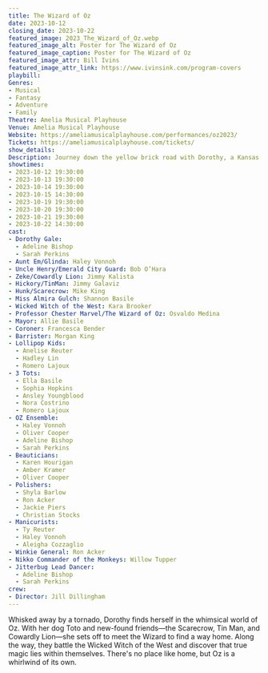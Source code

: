 ```yaml
---
title: The Wizard of Oz
date: 2023-10-12
closing_date: 2023-10-22
featured_image: 2023_The_Wizard_of_Oz.webp
featured_image_alt: Poster for The Wizard of Oz
featured_image_caption: Poster for The Wizard of Oz
featured_image_attr: Bill Ivins
featured_image_attr_link: https://www.ivinsink.com/program-covers
playbill:
Genres:
- Musical
- Fantasy
- Adventure
- Family
Theatre: Amelia Musical Playhouse
Venue: Amelia Musical Playhouse
Website: https://ameliamusicalplayhouse.com/performances/oz2023/
Tickets: https://ameliamusicalplayhouse.com/tickets/
show_details: 
Description: Journey down the yellow brick road with Dorothy, a Kansas farm girl, as she navigates the fantastical world of Oz.
showtimes:
- 2023-10-12 19:30:00
- 2023-10-13 19:30:00
- 2023-10-14 19:30:00
- 2023-10-15 14:30:00
- 2023-10-19 19:30:00
- 2023-10-20 19:30:00
- 2023-10-21 19:30:00
- 2023-10-22 14:30:00
cast:
- Dorothy Gale:
  - Adeline Bishop
  - Sarah Perkins
- Aunt Em/Glinda: Haley Vonnoh
- Uncle Henry/Emerald City Guard: Bob O’Hara
- Zeke/Cowardly Lion: Jimmy Kalista
- Hickory/TinMan: Jimmy Galaviz
- Hunk/Scarecrow: Mike King
- Miss Almira Gulch: Shannon Basile
- Wicked Witch of the West: Kara Brooker
- Professor Chester Marvel/The Wizard of Oz: Osvaldo Medina
- Mayor: Allie Basile
- Coroner: Francesca Bender
- Barrister: Morgan King
- Lollipop Kids:
  - Anelise Reuter
  - Hadley Lin
  - Romero Lajoux
- 3 Tots:
  - Ella Basile
  - Sophia Hopkins
  - Ansley Youngblood
  - Nora Costrino
  - Romero Lajoux
- OZ Ensemble:
  - Haley Vonnoh
  - Oliver Cooper
  - Adeline Bishop
  - Sarah Perkins
- Beauticians:
  - Karen Hourigan
  - Amber Kramer
  - Oliver Cooper
- Polishers:
  - Shyla Barlow
  - Ron Acker
  - Jackie Piers
  - Christian Stocks
- Manicurists:
  - Ty Reuter
  - Haley Vonnoh
  - Aleigha Cozzaglio
- Winkie General: Ron Acker
- Nikko Commander of the Monkeys: Willow Tupper
- Jitterbug Lead Dancer:
  - Adeline Bishop
  - Sarah Perkins
crew:
- Director: Jill Dillingham
---
```

Whisked away by a tornado, Dorothy finds herself in the whimsical world of Oz. With her dog Toto and new-found friends—the Scarecrow, Tin Man, and Cowardly Lion—she sets off to meet the Wizard to find a way home. Along the way, they battle the Wicked Witch of the West and discover that true magic lies within themselves. There's no place like home, but Oz is a whirlwind of its own.